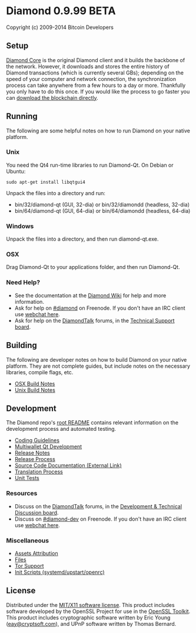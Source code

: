 Diamond 0.9.99 BETA
=====================

Copyright (c) 2009-2014 Bitcoin Developers


Setup
---------------------
[Diamond Core](http://diacoin.org/en/download) is the original Diamond client and it builds the backbone of the network. However, it downloads and stores the entire history of Diamond transactions (which is currently several GBs); depending on the speed of your computer and network connection, the synchronization process can take anywhere from a few hours to a day or more. Thankfully you only have to do this once. If you would like the process to go faster you can [download the blockchain directly](bootstrap.md).

Running
---------------------
The following are some helpful notes on how to run Diamond on your native platform. 

### Unix

You need the Qt4 run-time libraries to run Diamond-Qt. On Debian or Ubuntu:

	sudo apt-get install libqtgui4

Unpack the files into a directory and run:

- bin/32/diamond-qt (GUI, 32-dia) or bin/32/diamondd (headless, 32-dia)
- bin/64/diamond-qt (GUI, 64-dia) or bin/64/diamondd (headless, 64-dia)



### Windows

Unpack the files into a directory, and then run diamond-qt.exe.

### OSX

Drag Diamond-Qt to your applications folder, and then run Diamond-Qt.

### Need Help?

* See the documentation at the [Diamond Wiki](https://en.diamond.it/wiki/Main_Page)
for help and more information.
* Ask for help on [#diamond](http://webchat.freenode.net?channels=diamond) on Freenode. If you don't have an IRC client use [webchat here](http://webchat.freenode.net?channels=diamond).
* Ask for help on the [DiamondTalk](https://diamondtalk.org/) forums, in the [Technical Support board](https://diamondtalk.org/index.php?board=4.0).

Building
---------------------
The following are developer notes on how to build Diamond on your native platform. They are not complete guides, but include notes on the necessary libraries, compile flags, etc.

- [OSX Build Notes](build-osx.md)
- [Unix Build Notes](build-unix.md)

Development
---------------------
The Diamond repo's [root README](https://github.com/diamond/diamond/blob/master/README.md) contains relevant information on the development process and automated testing.

- [Coding Guidelines](coding.md)
- [Multiwallet Qt Development](multiwallet-qt.md)
- [Release Notes](release-notes.md)
- [Release Process](release-process.md)
- [Source Code Documentation (External Link)](https://dev.visucore.com/diamond/doxygen/)
- [Translation Process](translation_process.md)
- [Unit Tests](unit-tests.md)

### Resources
* Discuss on the [DiamondTalk](https://diamondtalk.org/) forums, in the [Development & Technical Discussion board](https://diamondtalk.org/index.php?board=6.0).
* Discuss on [#diamond-dev](http://webchat.freenode.net/?channels=diamond) on Freenode. If you don't have an IRC client use [webchat here](http://webchat.freenode.net/?channels=diamond-dev).

### Miscellaneous
- [Assets Attribution](assets-attribution.md)
- [Files](files.md)
- [Tor Support](tor.md)
- [Init Scripts (systemd/upstart/openrc)](init.md)

License
---------------------
Distributed under the [MIT/X11 software license](http://www.opensource.org/licenses/mit-license.php).
This product includes software developed by the OpenSSL Project for use in the [OpenSSL Toolkit](https://www.openssl.org/). This product includes
cryptographic software written by Eric Young ([eay@cryptsoft.com](mailto:eay@cryptsoft.com)), and UPnP software written by Thomas Bernard.
